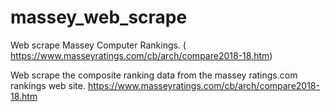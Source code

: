 # massey_web_scrape
Web scrape Massey Computer Rankings. ( https://www.masseyratings.com/cb/arch/compare2018-18.htm)

Web scrape the composite ranking data from the massey ratings.com rankings web site. 
https://www.masseyratings.com/cb/arch/compare2018-18.htm
